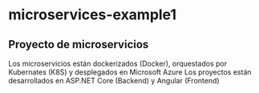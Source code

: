 # microservices-example1
## Proyecto de microservicios
Los microservicios están dockerizados (Docker), orquestados por Kubernates (K8S) y desplegados en Microsoft Azure 
Los proyectos están desarrollados en ASP.NET Core (Backend) y Angular (Frontend)
